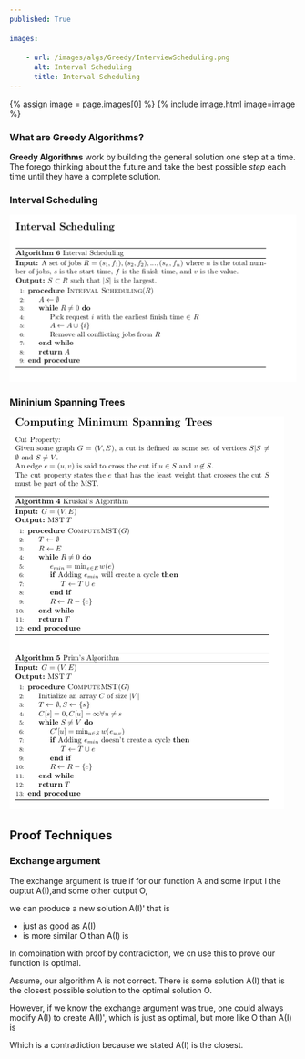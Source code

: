 ```yaml
---
published: True

images:

    - url: /images/algs/Greedy/InterviewScheduling.png
      alt: Interval Scheduling
      title: Interval Scheduling
---
```

{% assign image = page.images[0] %}
{% include image.html image=image %}
### What are Greedy Algorithms?

**Greedy Algorithms** work by building the general solution one step at a time. The forego thinking about the future and take the best possible *step* each time until they have a complete solution.

### Interval Scheduling
![Interval](/images/algs/Greedy/InterviewScheduling.png)

### Mininium Spanning Trees
![MST](/images/algs/Greedy/ComputingMST.png)

## Proof Techniques
### Exchange argument
The exchange argument is true if for our function A and some input I the ouptut A(I),and some other output O,

we can produce a new solution A(I)' that is 

+ just as good as A(I) 
+ is more similar O than A(I) is 

In combination with proof by contradiction, we cn use this to prove our function is optimal.

Assume, our algorithm A is not correct.
There is some solution A(I) that is the closest possible solution to the optimal solution O. 

However, if we know the exchange argument was true, 
one could always modify A(I) to create A(I)', which is just as optimal, but more like O than A(I) is

Which is a contradiction because  we stated A(I) is the closest.
